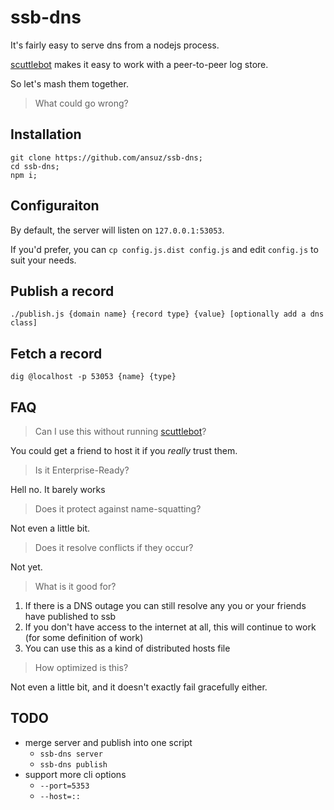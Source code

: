 # ssb-dns

It's fairly easy to serve dns from a nodejs process.

[scuttlebot](http://ssbc.github.io/scuttlebot/) makes it easy to work with a peer-to-peer log store.

So let's mash them together.

> What could go wrong?

## Installation

```
git clone https://github.com/ansuz/ssb-dns;
cd ssb-dns;
npm i;
```

## Configuraiton

By default, the server will listen on `127.0.0.1:53053`.

If you'd prefer, you can `cp config.js.dist config.js` and edit `config.js` to suit your needs.

## Publish a record

```
./publish.js {domain name} {record type} {value} [optionally add a dns class]
```

## Fetch a record

```
dig @localhost -p 53053 {name} {type}
```

## FAQ

> Can I use this without running [scuttlebot](http://github.com/ssbc/scuttlebot)?

You could get a friend to host it if you _really_ trust them.

> Is it Enterprise-Ready?

Hell no. It barely works

> Does it protect against name-squatting?

Not even a little bit.

> Does it resolve conflicts if they occur?

Not yet.

> What is it good for?

1. If there is a DNS outage you can still resolve any you or your friends have published to ssb
2. If you don't have access to the internet at all, this will continue to work (for some definition of work)
3. You can use this as a kind of distributed hosts file

> How optimized is this?

Not even a little bit, and it doesn't exactly fail gracefully either.

## TODO

* merge server and publish into one script
  - `ssb-dns server`
  - `ssb-dns publish`
* support more cli options
  - `--port=5353`
  - `--host=::`

